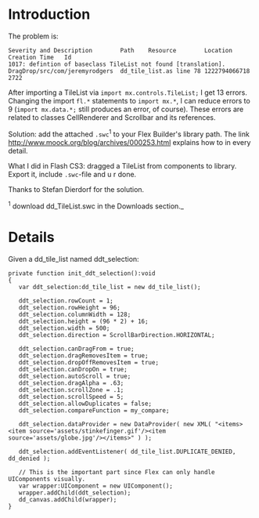 # Introduction #
The problem is:

```
Severity and Description        Path    Resource        Location        Creation Time   Id
1017: defintion of baseclass TileList not found [translation]. DragDrop/src/com/jeremyrodgers  dd_tile_list.as line 78 1222794066718   2722
```

After importing a TileList via `import mx.controls.TileList;` I get 13 errors. Changing the import `fl.*` statements to `import mx.*`, I can reduce errors to 9 (`import mx.data.*;` still produces an error, of course). These errors are related to classes CellRenderer and Scrollbar and its references.

Solution: add the attached `.swc`<sup>1</sup> to your Flex Builder's library path. The link http://www.moock.org/blog/archives/000253.html explains how to in every detail.

What I did in Flash CS3: dragged a TileList from components to library. Export it, include `.swc`-file and u r done.

Thanks to Stefan Dierdorf for the solution.

<sup>1</sup> download dd_TileList.swc in the Downloads section._

# Details #
Given a dd\_tile\_list named ddt\_selection:
```
private function init_ddt_selection():void
{
   var ddt_selection:dd_tile_list = new dd_tile_list();

   ddt_selection.rowCount = 1;
   ddt_selection.rowHeight = 96;
   ddt_selection.columnWidth = 128;
   ddt_selection.height = (96 * 2) + 16;
   ddt_selection.width = 500;
   ddt_selection.direction = ScrollBarDirection.HORIZONTAL;

   ddt_selection.canDragFrom = true;
   ddt_selection.dragRemovesItem = true;
   ddt_selection.dropOffRemovesItem = true;
   ddt_selection.canDropOn = true;
   ddt_selection.autoScroll = true;
   ddt_selection.dragAlpha = .63;
   ddt_selection.scrollZone = .1;
   ddt_selection.scrollSpeed = 5;
   ddt_selection.allowDuplicates = false;
   ddt_selection.compareFunction = my_compare;

   ddt_selection.dataProvider = new DataProvider( new XML( "<items><item source='assets/stinkefinger.gif'/><item source='assets/globe.jpg'/></items>" ) );

   ddt_selection.addEventListener( dd_tile_list.DUPLICATE_DENIED, dd_denied );

   // This is the important part since Flex can only handle UIComponents visually.
   var wrapper:UIComponent = new UIComponent();
   wrapper.addChild(ddt_selection);
   dd_canvas.addChild(wrapper);
}
```